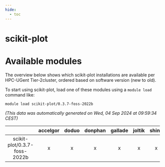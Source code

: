 ```yaml
---
hide:
  - toc
---
```


scikit-plot
===========

# Available modules


The overview below shows which scikit-plot installations are available per HPC-UGent Tier-2cluster, ordered based on software version (new to old).

To start using scikit-plot, load one of these modules using a `module load` command like:

```shell
module load scikit-plot/0.3.7-foss-2022b
```

*(This data was automatically generated on Wed, 04 Sep 2024 at 09:59:34 CEST)*  

| |accelgor|doduo|donphan|gallade|joltik|shinx|skitty|
| :---: | :---: | :---: | :---: | :---: | :---: | :---: | :---: |
|scikit-plot/0.3.7-foss-2022b|x|x|x|x|x|x|x|
